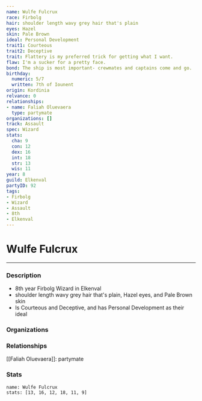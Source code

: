 ```yaml
---
name: Wulfe Fulcrux
race: Firbolg
hair: shoulder length wavy grey hair that's plain
eyes: Hazel
skin: Pale Brown
ideal: Personal Development
trait1: Courteous
trait2: Deceptive
trait: Flattery is my preferred trick for getting what I want.
flaw: I'm a sucker for a pretty face.
bond: The ship is most important- crewmates and captains come and go.
birthday:
  numeric: 5/7
  written: 7th of Iounent
origin: Kordinia
relvance: 0
relationships:
- name: Faliah Oluevaera
  type: partymate
organizations: []
track: Assault
spec: Wizard
stats:
  cha: 9
  con: 12
  dex: 16
  int: 18
  str: 13
  wis: 11
year: 8
guild: Elkenval
partyID: 92
tags:
- Firbolg
- Wizard
- Assault
- 8th
- Elkenval
---
```

# Wulfe Fulcrux
---
### Description
- 8th year Firbolg Wizard in Elkenval
- shoulder length wavy grey hair that's plain, Hazel eyes, and Pale Brown skin
- Is Courteous and Deceptive, and has Personal Development as their ideal

### Organizations
### Relationships
[[Faliah Oluevaera]]: partymate
### Stats
```statblock
name: Wulfe Fulcrux
stats: [13, 16, 12, 18, 11, 9]
```